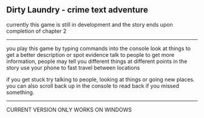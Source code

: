 Dirty Laundry - crime text adventure
------------------------------------------------------
currently this game is still in development and the story ends upon completion of chapter 2

------------------------------------------------------
you play this game by typing commands into the console
look at things to get a better description or spot evidence
talk to people to get more information, people may tell you different things at different points in the story
use your phone to fast travel between locations

if you get stuck try talking to people, looking at things or going new places.
you can also scroll back up in the console to read back if you missed something.

------------------------------------------------------
CURRENT VERSION ONLY WORKS ON WINDOWS
